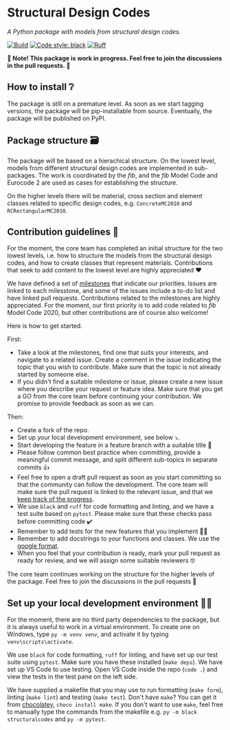 # Structural Design Codes

*A Python package with models from structural design codes.*

[![Build](https://github.com/fib-international/structuralcodes/actions/workflows/build.yaml/badge.svg)](https://github.com/fib-international/structuralcodes/actions/workflows/build.yaml)
[![Code style: black](https://img.shields.io/badge/code%20style-black-000000.svg)](https://github.com/psf/black)
[![Ruff](https://img.shields.io/endpoint?url=https://raw.githubusercontent.com/charliermarsh/ruff/main/assets/badge/v0.json)](https://github.com/charliermarsh/ruff)

**:construction: Note! This package is work in progress. Feel free to join the discussions in the pull requests. :construction:**

## How to install :grey_question:

The package is still on a premature level. As soon as we start tagging versions, the package will be pip-installable from source. Eventually, the package will be published on PyPI.

## Package structure :card_file_box:

The package will be based on a hierachical structure. On the lowest level, models from different structural design codes are implemented in sub-packages. The work is coordinated by the _fib_, and the _fib_ Model Code and Eurocode 2 are used as cases for establishing the structure.

On the higher levels there will be material, cross section and element classes related to specific design codes, e.g. `ConcreteMC2010` and `RCRectangularMC2010`.

## Contribution guidelines :handshake:

For the moment, the core team has completed an initial structure for the two lowest levels, i.e. how to structure the models from the structural design codes, and how to create classes that represent materials. Contributions that seek to add content to the lowest level are highly appreciated :heart:

We have defined a set of [milestones](https://github.com/fib-international/structuralcodes/milestones) that indicate our priorities. Issues are linked to each milesstone, and some of the issues include a to-do list and have linked pull requests. Contributions related to the milestones are highly appreciated. For the moment, our first priority is to add code related to _fib_ Model Code 2020, but other contributions are of course also welcome!

Here is how to get started.

First:

- Take a look at the milestones, find one that suits your interests, and navigate to a related issue. Create a comment in the issue indicating the topic that you wish to contribute. Make sure that the topic is not already started by someone else.
- If you didn't find a suitable milestone or issue, please create a new issue where you describe your request or feature idea. Make sure that you get a GO from the core team before continuing your contribution. We promise to provide feedback as soon as we can.

Then:
- Create a fork of the repo.
- Set up your local development environment, see below :arrow_heading_down:.
- Start developing the feature in a feature branch with a suitable title :rocket:
- Please follow common best practice when committing, provide a meaningful commit message, and split different sub-topics in separate commits :thumbsup:
- Feel free to open a draft pull request as soon as you start committing so that the community can follow the development. The core team will make sure the pull request is linked to the relevant issue, and that we [keep track of the progress](https://github.com/orgs/fib-international/projects/1).
- We use `black` and `ruff` for code formatting and linting, and we have a test suite based on `pytest`. Please make sure that these checks pass before committing code :heavy_check_mark:
- Remember to add tests for the new features that you implement :man_scientist:
- Remember to add docstrings to your functions and classes. We use the [google format](https://sphinxcontrib-napoleon.readthedocs.io/en/latest/example_google.html).
- When you feel that your contribution is ready, mark your pull request as ready for review, and we will assign some suitable reviewers :nerd_face:

The core team continues working on the structure for the higher levels of the package. Feel free to join the discussions in the pull requests :raising_hand:

## Set up your local development environment :woman_technologist:

For the moment, there are no third party dependencies to the package, but it is always useful to work in a virtual environment. To create one on Windows, type `py -m venv venv`, and activate it by typing `venv\scripts\activate`.

We use `black` for code formatting, `ruff` for linting, and have set up our test suite using `pytest`. Make sure you have these installed (`make deps`). We have set up VS Code to use testing. Open VS Code inside the repo (`code .`) and view the tests in the test pane on the left side.

We have supplied a makefile that you may use to run formatting (`make form`), linting (`make lint`) and testing (`make test`). Don't have `make`? You can get it from [chocolatey](https://community.chocolatey.org/packages/make), `choco install make`. If you don't want to use `make`, feel free to manually type the commands from the makefile e.g. `py -m black structuralcodes` and `py -m pytest`.
